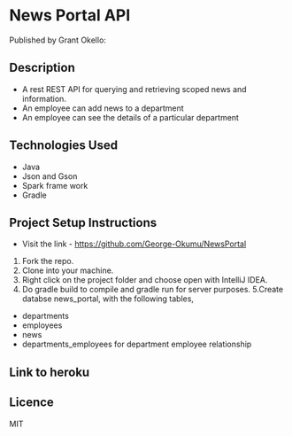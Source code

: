 
# News Portal API
Published by Grant Okello:

## Description
- A rest REST API for querying and retrieving scoped news and information.
- An employee can add news to a department
- An employee can see the details of a particular department

## Technologies Used
- Java
- Json and Gson
- Spark frame work
- Gradle

## Project Setup Instructions
- Visit the link - https://github.com/George-Okumu/NewsPortal
1. Fork the repo.
2. Clone into your machine.
3. Right click on the project folder and choose open with IntelliJ IDEA.
4. Do gradle build to compile and gradle run for server purposes.
5.Create databse news_portal, with the following tables,
- departments
- employees
- news
- departments_employees for department employee relationship


## Link to heroku


## Licence
 MIT
